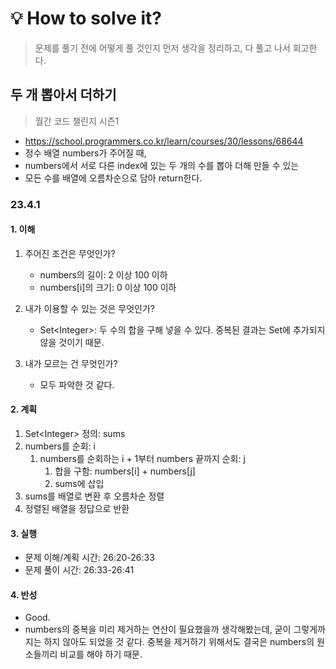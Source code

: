 # 💡 How to solve it?
> 문제를 풀기 전에 어떻게 풀 것인지 먼저 생각을 정리하고, 다 풀고 나서 회고한다.

## 두 개 뽑아서 더하기

> 월간 코드 챌린지 시즌1

- https://school.programmers.co.kr/learn/courses/30/lessons/68644
- 정수 배열 numbers가 주어질 때,
- numbers에서 서로 다른 index에 있는 두 개의 수를 뽑아 더해 만들 수 있는
- 모든 수를 배열에 오름차순으로 담아 return한다.

### 23.4.1

#### 1. 이해

1. 주어진 조건은 무엇인가?
   - numbers의 길이: 2 이상 100 이하
   - numbers[i]의 크기: 0 이상 100 이하

2. 내가 이용할 수 있는 것은 무엇인가?
   - Set\<Integer\>: 두 수의 합을 구해 넣을 수 있다.
     중복된 결과는 Set에 추가되지 않을 것이기 때문.

3. 내가 모르는 건 무엇인가?
   - 모두 파악한 것 같다.

#### 2. 계획

1. Set\<Integer\> 정의: sums
2. numbers를 순회: i
   1. numbers를 순회하는 i + 1부터 numbers 끝까지 순회: j
      1. 합을 구함: numbers[i] + numbers[j]
      2. sums에 삽입
3. sums를 배열로 변환 후 오름차순 정렬
4. 정렬된 배열을 정답으로 반환

#### 3. 실행

- 문제 이해/계획 시간: 26:20-26:33
- 문제 풀이 시간: 26:33-26:41

#### 4. 반성

- Good.
- numbers의 중복을 미리 제거하는 연산이 필요했을까 생각해봤는데,
  굳이 그렇게까지는 하지 않아도 되었을 것 같다. 중복을 제거하기 위해서도
  결국은 numbers의 원소들끼리 비교를 해야 하기 때문.
